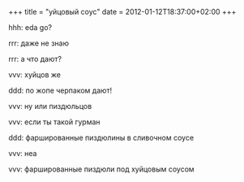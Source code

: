 +++
title = "уйцовый соус"
date = 2012-01-12T18:37:00+02:00
+++

hhh: eda go?

rrr: даже не знаю

rrr: а что дают?

vvv: хуйцов же

ddd: по жопе черпаком дают!

vvv: ну или пиздюльцов

vvv: если ты такой гурман

ddd: фаршированные пиздюлины в сливочном соусе

vvv: неа

vvv: фаршированные пиздюли под хуйцовым соусом


